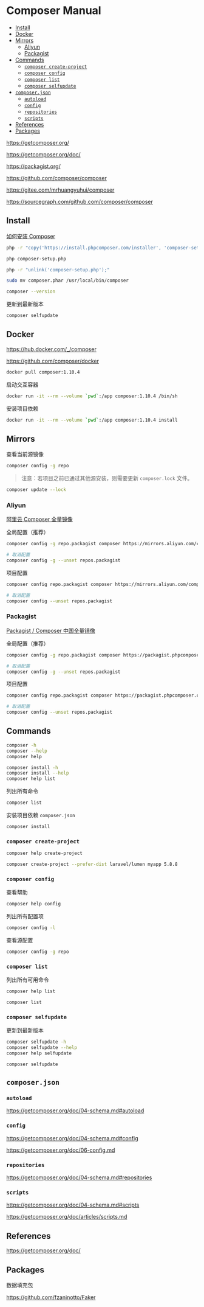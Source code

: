 <!-- omit in toc -->
# Composer Manual

- [Install](#install)
- [Docker](#docker)
- [Mirrors](#mirrors)
  - [Aliyun](#aliyun)
  - [Packagist](#packagist)
- [Commands](#commands)
  - [`composer create-project`](#composer-create-project)
  - [`composer config`](#composer-config)
  - [`composer list`](#composer-list)
  - [`composer selfupdate`](#composer-selfupdate)
- [`composer.json`](#composerjson)
  - [`autoload`](#autoload)
  - [`config`](#config)
  - [`repositories`](#repositories)
  - [`scripts`](#scripts)
- [References](#references)
- [Packages](#packages)

<https://getcomposer.org/>

<https://getcomposer.org/doc/>

<https://packagist.org/>

<https://github.com/composer/composer>

<https://gitee.com/mrhuangyuhui/composer>

<https://sourcegraph.com/github.com/composer/composer>

## Install

[如何安装 Composer](https://pkg.phpcomposer.com/#how-to-install-composer)

```bash
php -r "copy('https://install.phpcomposer.com/installer', 'composer-setup.php');"

php composer-setup.php

php -r "unlink('composer-setup.php');"

sudo mv composer.phar /usr/local/bin/composer

composer --version
```

更新到最新版本

```bash
composer selfupdate
```

## Docker

<https://hub.docker.com/_/composer>

<https://github.com/composer/docker>

```bash
docker pull composer:1.10.4
```

启动交互容器

```bash
docker run -it --rm --volume `pwd`:/app composer:1.10.4 /bin/sh
```

安装项目依赖

```bash
docker run -it --rm --volume `pwd`:/app composer:1.10.4 install
```

<!-- #composer-mirror -->
## Mirrors

查看当前源镜像

```bash
composer config -g repo
```

> 注意：若项目之前已通过其他源安装，则需要更新 `composer.lock` 文件。

```bash
composer update --lock
```

### Aliyun

[阿里云 Composer 全量镜像](https://developer.aliyun.com/composer)

全局配置（推荐）

```bash
composer config -g repo.packagist composer https://mirrors.aliyun.com/composer/

# 取消配置
composer config -g --unset repos.packagist
```

项目配置

```bash
composer config repo.packagist composer https://mirrors.aliyun.com/composer/

# 取消配置
composer config --unset repos.packagist
```

### Packagist

[Packagist / Composer 中国全量镜像](https://pkg.phpcomposer.com/)

全局配置（推荐）

```bash
composer config -g repo.packagist composer https://packagist.phpcomposer.com

# 取消配置
composer config -g --unset repos.packagist
```

项目配置

```bash
composer config repo.packagist composer https://packagist.phpcomposer.com

# 取消配置
composer config --unset repos.packagist
```

<!-- #composer-cmd -->
## Commands

```bash
composer -h
composer --help
composer help

composer install -h
composer install --help
composer help list
```

列出所有命令

```bash
composer list
```

安装项目依赖 `composer.json`

```bash
composer install
```

### `composer create-project`

```bash
composer help create-project
```

```bash
composer create-project --prefer-dist laravel/lumen myapp 5.8.8
```

### `composer config`

查看帮助

```bash
composer help config
```

列出所有配置项

```bash
composer config -l
```

查看源配置

```bash
composer config -g repo
```

### `composer list`

列出所有可用命令

```bash
composer help list
```

```bash
composer list
```

### `composer selfupdate`

更新到最新版本

```bash
composer selfupdate -h
composer selfupdate --help
composer help selfupdate
```

```bash
composer selfupdate
```

## `composer.json`

<!-- #php-autoload -->
### `autoload`

<https://getcomposer.org/doc/04-schema.md#autoload>

### `config`

<https://getcomposer.org/doc/04-schema.md#config>

<https://getcomposer.org/doc/06-config.md>

### `repositories`

<https://getcomposer.org/doc/04-schema.md#repositories>

### `scripts`

<https://getcomposer.org/doc/04-schema.md#scripts>

<https://getcomposer.org/doc/articles/scripts.md>

## References

<https://getcomposer.org/doc/>

## Packages

数据填充包

<https://github.com/fzaninotto/Faker>
